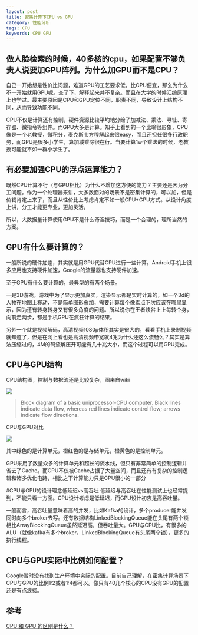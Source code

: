 ```yaml
---
layout: post
title: 密集计算下CPU vs GPU
category: 性能分析
tags: CPU
keywords: CPU GPU
---
```


## 做人脸检索的时候，40多核的cpu，如果配置不够负责人说要加GPU阵列。为什么加GPU而不是CPU？

自己一开始想是性价比问题，难道GPU的工艺要求低，比CPU便宜，那么为什么不一开始就用GPU呢。查了下，解释起来并不复杂。而且在大学的时候汇编原理上也学过。最主要原因是CPU和GPU定位不同，职责不同，导致设计上结构不同，从而导致功能不同。

CPU不仅是计算还有控制，硬件资源比较平均地分给了加减法、乘法、寻址、寄存器、微指令等组件。而GPU大多是计算。知乎上看到的一个比喻很形象，CPU像是一个老教授，微积分，麦克斯韦方程解起来很easy，而且还担任很多行政职务，而GPU是很多小学生，算加减乘除很在行。当要计算1w个乘法的时候，老教授可能就不如一群小学生了。

## 有必要加强CPU的浮点运算能力？
既然CPU计算不行（与GPU相比）为什么不增加这方便的能力？主要还是因为分工问题。作为一个处理器来讲，大多数面对的场景不是密集计算的，可以加，但是价钱肯定上来了，而且从性价比上考虑肯定不如一般CPU+GPU方式。从设计角度上讲，分工才能更专业，更加灵活。

所以，大数据量计算使用GPU不是什么奇淫技巧，而是一个合理的，理所当然的方案。

## GPU有什么要计算的？
一般所说的硬件加速，其实就是用GPU代替CPU进行一些计算。Android手机上很多应用也支持硬件加速，Google的流量器也支持硬件加速。

至于GPU有什么要计算的，最典型的有两个场景。

一是3D游戏，游戏中为了显示更加真实，渲染显示都是实时计算的，如一个3d的人物在地图上移动，不是简单图形叠加，需要计算每个像素点下次应该在哪里显示，因为还有转身转身又有很多角度的问题。所以说你在王者峡谷上上每转个身，向前走两步，都是手机GPU在疯狂计算的结果。

另外一个就是视频解码，高清视频1080p体积其实是很大的，看看手机上录制视频就知道了，但是在网上看也是高清视频带宽就4兆为什么还这么流畅么？其实是算法压缩过的，4M的码流解压开可能有几十兆大小，而这个过程可以用GPU完成。

## CPU与GPU结构
CPU结构图，控制与数据流还是比较复杂，图来自wiki

<img src="https://upload.wikimedia.org/wikipedia/commons/thumb/d/d8/ABasicComputer.gif/370px-ABasicComputer.gif" />

>Block diagram of a basic uniprocessor-CPU computer. Black lines indicate data flow, whereas red lines indicate control flow; arrows indicate flow directions.

CPU与GPU对比

<img src="https://pic2.zhimg.com/918367f36e34c18dc1f92bd16760dae1_b.jpg" />

其中绿色的是计算单元，橙红色的是存储单元，橙黄色的是控制单元。

GPU采用了数量众多的计算单元和超长的流水线，但只有非常简单的控制逻辑并省去了Cache。而CPU不仅被Cache占据了大量空间，而且还有有复杂的控制逻辑和诸多优化电路，相比之下计算能力只是CPU很小的一部分

#CPU与GPU的设计理念低延迟vs高吞吐
低延迟与高吞吐在性能测试上也经常提到，不能只看一方面。CPU设计考虑是低延迟，而GPU设计初衷是高吞吐量。

一般而言，高吞吐量意味着高的并发，比如Kafka的设计，多个producer能并发同时向多个broker去写。还有数据结构LinkedBlockingQueue能在头尾有两个锁相比ArrayBlockingQueue虽然延迟高，但吞吐量大。GPU与CPU比，有很多的ALU（就像kafka有多个broker，LinkedBlockingQueue有头尾两个锁），更多的执行线程。


## CPU与GPU实际中比例如何配置？
Google暂时没有找到生产环境中实际的配置。目前自己理解，在密集计算场景下CPU与GPU的比例1:2或者1:4都可以。像只有40几个核心的CPU没有GPU的配置还是有点浪费。

## 参考
[CPU 和 GPU 的区别是什么？](https://www.zhihu.com/question/19903344)
